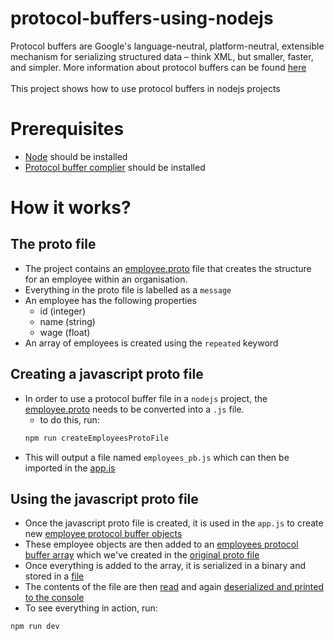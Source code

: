 # protocol-buffers-using-nodejs

Protocol buffers are Google's language-neutral, platform-neutral, extensible mechanism for serializing structured data – think XML, but smaller, faster, and simpler. More information about protocol buffers can be found [here](https://developers.google.com/protocol-buffers)
<br><br>This project shows how to use protocol buffers in nodejs projects

# Prerequisites

- [Node](https://nodejs.org/en/download/) should be installed
- [Protocol buffer complier](https://github.com/protocolbuffers/protobuf/releases) should be installed

# How it works?

## The proto file
- The project contains an [employee.proto](https://github.com/sidsalunke/protocol-buffers-using-nodejs/blob/949f2802695cba23ec9803221c9e26fc4a9428cf/employees.proto) file that creates the structure for an employee within an organisation.
- Everything in the proto file is labelled as a `message`
- An employee has the following properties
   - id (integer)
   - name (string)
   - wage (float)
- An array of employees is created using the `repeated` keyword

## Creating a javascript proto file
- In order to use a protocol buffer file in a `nodejs` project, the [employee.proto](https://github.com/sidsalunke/protocol-buffers-using-nodejs/blob/949f2802695cba23ec9803221c9e26fc4a9428cf/employees.proto) needs to be converted into a `.js` file.
   - to do this, run:
   ```javascript
   npm run createEmployeesProtoFile
   ```
- This will output a file named `employees_pb.js` which can then be imported in the [app.js](https://github.com/sidsalunke/protocol-buffers-using-nodejs/blob/949f2802695cba23ec9803221c9e26fc4a9428cf/app.js#L1)

## Using the javascript proto file
- Once the javascript proto file is created, it is used in the `app.js` to create new [employee protocol buffer objects](https://github.com/sidsalunke/protocol-buffers-using-nodejs/blob/949f2802695cba23ec9803221c9e26fc4a9428cf/app.js#L6-L21) 
- These employee objects are then added to an [employees protocol buffer array](https://github.com/sidsalunke/protocol-buffers-using-nodejs/blob/949f2802695cba23ec9803221c9e26fc4a9428cf/app.js#L23-L25) which we've created in the [original proto file](https://github.com/sidsalunke/protocol-buffers-using-nodejs/blob/master/employees.proto#L9)
- Once everything is added to the array, it is serialized in a binary and stored in a [file](https://github.com/sidsalunke/protocol-buffers-using-nodejs/blob/949f2802695cba23ec9803221c9e26fc4a9428cf/app.js#L28)
- The contents of the file are then [read](https://github.com/sidsalunke/protocol-buffers-using-nodejs/blob/949f2802695cba23ec9803221c9e26fc4a9428cf/app.js#L30) and again [deserialized and printed to the console](https://github.com/sidsalunke/protocol-buffers-using-nodejs/blob/949f2802695cba23ec9803221c9e26fc4a9428cf/app.js#L32-L33)
- To see everything in action, run:
```javascript
npm run dev
```